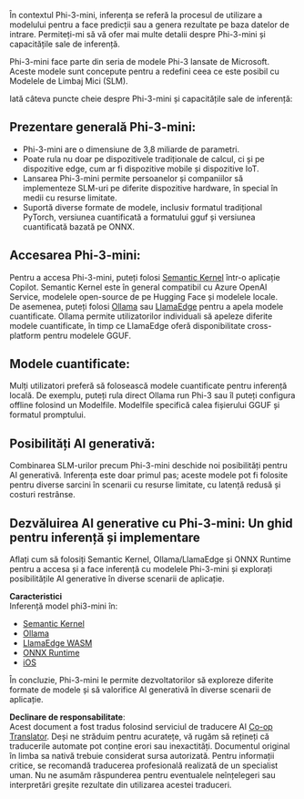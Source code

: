 <!--
CO_OP_TRANSLATOR_METADATA:
{
  "original_hash": "f1ff728038c4f554b660a36b76cbdd6e",
  "translation_date": "2025-07-16T21:12:57+00:00",
  "source_file": "md/01.Introduction/03/overview.md",
  "language_code": "ro"
}
-->
În contextul Phi-3-mini, inferența se referă la procesul de utilizare a modelului pentru a face predicții sau a genera rezultate pe baza datelor de intrare. Permiteți-mi să vă ofer mai multe detalii despre Phi-3-mini și capacitățile sale de inferență.

Phi-3-mini face parte din seria de modele Phi-3 lansate de Microsoft. Aceste modele sunt concepute pentru a redefini ceea ce este posibil cu Modelele de Limbaj Mici (SLM).

Iată câteva puncte cheie despre Phi-3-mini și capacitățile sale de inferență:

## **Prezentare generală Phi-3-mini:**
- Phi-3-mini are o dimensiune de 3,8 miliarde de parametri.
- Poate rula nu doar pe dispozitivele tradiționale de calcul, ci și pe dispozitive edge, cum ar fi dispozitive mobile și dispozitive IoT.
- Lansarea Phi-3-mini permite persoanelor și companiilor să implementeze SLM-uri pe diferite dispozitive hardware, în special în medii cu resurse limitate.
- Suportă diverse formate de modele, inclusiv formatul tradițional PyTorch, versiunea cuantificată a formatului gguf și versiunea cuantificată bazată pe ONNX.

## **Accesarea Phi-3-mini:**
Pentru a accesa Phi-3-mini, puteți folosi [Semantic Kernel](https://github.com/microsoft/SemanticKernelCookBook?WT.mc_id=aiml-138114-kinfeylo) într-o aplicație Copilot. Semantic Kernel este în general compatibil cu Azure OpenAI Service, modelele open-source de pe Hugging Face și modelele locale.  
De asemenea, puteți folosi [Ollama](https://ollama.com) sau [LlamaEdge](https://llamaedge.com) pentru a apela modele cuantificate. Ollama permite utilizatorilor individuali să apeleze diferite modele cuantificate, în timp ce LlamaEdge oferă disponibilitate cross-platform pentru modelele GGUF.

## **Modele cuantificate:**
Mulți utilizatori preferă să folosească modele cuantificate pentru inferență locală. De exemplu, puteți rula direct Ollama run Phi-3 sau îl puteți configura offline folosind un Modelfile. Modelfile specifică calea fișierului GGUF și formatul promptului.

## **Posibilități AI generativă:**
Combinarea SLM-urilor precum Phi-3-mini deschide noi posibilități pentru AI generativă. Inferența este doar primul pas; aceste modele pot fi folosite pentru diverse sarcini în scenarii cu resurse limitate, cu latență redusă și costuri restrânse.

## **Dezvăluirea AI generative cu Phi-3-mini: Un ghid pentru inferență și implementare**  
Aflați cum să folosiți Semantic Kernel, Ollama/LlamaEdge și ONNX Runtime pentru a accesa și a face inferență cu modelele Phi-3-mini și explorați posibilitățile AI generative în diverse scenarii de aplicație.

**Caracteristici**  
Inferență model phi3-mini în:

- [Semantic Kernel](https://github.com/Azure-Samples/Phi-3MiniSamples/tree/main/semantickernel?WT.mc_id=aiml-138114-kinfeylo)  
- [Ollama](https://github.com/Azure-Samples/Phi-3MiniSamples/tree/main/ollama?WT.mc_id=aiml-138114-kinfeylo)  
- [LlamaEdge WASM](https://github.com/Azure-Samples/Phi-3MiniSamples/tree/main/wasm?WT.mc_id=aiml-138114-kinfeylo)  
- [ONNX Runtime](https://github.com/Azure-Samples/Phi-3MiniSamples/tree/main/onnx?WT.mc_id=aiml-138114-kinfeylo)  
- [iOS](https://github.com/Azure-Samples/Phi-3MiniSamples/tree/main/ios?WT.mc_id=aiml-138114-kinfeylo)  

În concluzie, Phi-3-mini le permite dezvoltatorilor să exploreze diferite formate de modele și să valorifice AI generativă în diverse scenarii de aplicație.

**Declinare de responsabilitate**:  
Acest document a fost tradus folosind serviciul de traducere AI [Co-op Translator](https://github.com/Azure/co-op-translator). Deși ne străduim pentru acuratețe, vă rugăm să rețineți că traducerile automate pot conține erori sau inexactități. Documentul original în limba sa nativă trebuie considerat sursa autorizată. Pentru informații critice, se recomandă traducerea profesională realizată de un specialist uman. Nu ne asumăm răspunderea pentru eventualele neînțelegeri sau interpretări greșite rezultate din utilizarea acestei traduceri.